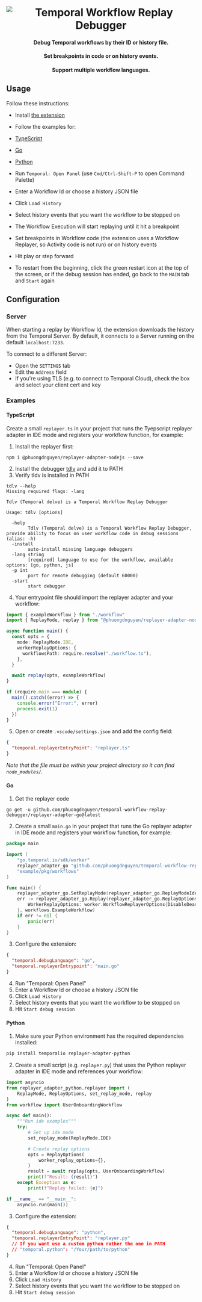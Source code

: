 <h1 align="center">
  <br>
  <br>
    <img src="https://raw.githubusercontent.com/phuongdnguyen/temporal-workflow-replay-debugger/ad698d27dec8950cf83b629df47763223edbceab/vscode-debugger-extension/banner.png" alt="Temporal Workflow Replay Debugger">
  <br>
</h1>

<h4 align="center">Debug Temporal workflows by their ID or history file.</h4>
<h4 align="center">Set breakpoints in code or on history events.</h4>
<h4 align="center">Support multiple workflow languages.</h4>

## Usage

Follow these instructions:

- Install [the extension](https://marketplace.visualstudio.com/items?itemName=phuongdnguyen.temporal-workflow-replay-debugger)

- Follow the examples for:
- [TypeScript](../example/js/vscode-replayer.ts)
- [Go](../example/go/structured-workflow/replay-debug-ide-integrated/)
- [Python](../example/python/vscode-replay.py)

- Run `Temporal: Open Panel` (use `Cmd/Ctrl-Shift-P` to open Command Palette)
- Enter a Workflow Id or choose a history JSON file
- Click `Load History`
- Select history events that you want the workflow to be stopped on
- The Workflow Execution will start replaying until it hit a breakpoint
- Set breakpoints in Workflow code (the extension uses a Workflow Replayer, so Activity code is not run) or on history events
- Hit play or step forward
- To restart from the beginning, click the green restart icon at the top of the screen, or if the debug session has ended, go back to the `MAIN` tab and `Start` again

## Configuration

### Server

When starting a replay by Workflow Id, the extension downloads the history from the Temporal Server. By default, it connects to a Server running on the default `localhost:7233`.

To connect to a different Server:

- Open the `SETTINGS` tab
- Edit the `Address` field
- If you're using TLS (e.g. to connect to Temporal Cloud), check the box and select your client cert and key

### Examples

#### TypeScript

Create a small `replayer.ts` in your project that runs the Tyepscript replayer adapter in IDE mode and registers your workflow function, for example:

1. Install the replayer first:

```
npm i @phuongdnguyen/replayer-adapter-nodejs --save
```

2. Install the debugger [tdlv](https://github.com/phuongdnguyen/temporal-workflow-replay-debugger/releases/tag/tdlv-v0.0.2) and add it to PATH
3. Verify tldv is installed in PATH

```
tdlv --help
Missing required flags: -lang

Tdlv (Temporal delve) is a Temporal Workflow Replay Debugger

Usage: tdlv [options]

  -help
        Tdlv (Temporal delve) is a Temporal Workflow Replay Debugger, provide ability to focus on user workflow code in debug sessions (alias: -h)
  -install
        auto-install missing language debuggers
  -lang string
        [required] language to use for the workflow, available options: [go, python, js]
  -p int
        port for remote debugging (default 60000)
  -start
        start debugger
```

4. Your entrypoint file should import the replayer adapter and your workflow:

```typescript
import { exampleWorkflow } from "./workflow"
import { ReplayMode, replay } from "@phuongdnguyen/replayer-adapter-nodejs"

async function main() {
  const opts = {
    mode: ReplayMode.IDE,
    workerReplayOptions: {
      workflowsPath: require.resolve("./workflow.ts"),
    },
  }

  await replay(opts, exampleWorkflow)
}

if (require.main === module) {
  main().catch((error) => {
    console.error("Error:", error)
    process.exit(1)
  })
}
```

5. Open or create `.vscode/settings.json` and add the config field:

```json
{
  "temporal.replayerEntryPoint": "replayer.ts"
}
```

_Note that the file must be within your project directory so it can find `node_modules/`._

#### Go

1. Get the replayer code

```
go get -u github.com/phuongdnguyen/temporal-workflow-replay-debugger/replayer-adapter-go@latest
```

2. Create a small `main.go` in your project that runs the Go replayer adapter in IDE mode and registers your workflow function, for example:

```go
package main

import (
    "go.temporal.io/sdk/worker"
    replayer_adapter_go "github.com/phuongdnguyen/temporal-workflow-replay-debugger/replayer-adapter-go"
    "example/pkg/workflows"
)

func main() {
    replayer_adapter_go.SetReplayMode(replayer_adapter_go.ReplayModeIde)
    err := replayer_adapter_go.Replay(replayer_adapter_go.ReplayOptions{
        WorkerReplayOptions: worker.WorkflowReplayerOptions{DisableDeadlockDetection: true},
    }, workflows.ExampleWorkflow)
    if err != nil {
        panic(err)
    }
}
```

3. Configure the extension:

```json
{
  "temporal.debugLanguage": "go",
  "temporal.replayerEntrypoint": "main.go"
}
```

4. Run "Temporal: Open Panel"
5. Enter a Workflow Id or choose a history JSON file
6. Click `Load History`
7. Select history events that you want the workflow to be stopped on
8. Hit `Start debug session`

#### Python

1. Make sure your Python environment has the required dependencies installed:

```bash
pip install temporalio replayer-adapter-python
```

2. Create a small script (e.g. `replayer.py`) that uses the Python replayer adapter in IDE mode and references your workflow:

```python
import asyncio
from replayer_adapter_python.replayer import (
    ReplayMode, ReplayOptions, set_replay_mode, replay
)
from workflow import UserOnboardingWorkflow

async def main():
    """Run ide examples"""
    try:
        # Set up ide mode
        set_replay_mode(ReplayMode.IDE)

        # Create replay options
        opts = ReplayOptions(
            worker_replay_options={},
        )
        result = await replay(opts, UserOnboardingWorkflow)
        print(f"Result: {result}")
    except Exception as e:
        print(f"Replay failed: {e}")

if __name__ == "__main__":
    asyncio.run(main())
```

3. Configure the extension:

```json
{
  "temporal.debugLanguage": "python",
  "temporal.replayerEntryPoint": "replayer.py"
  // If you want use a custom python rather the one in PATH
  // "temporal.python": "/Your/path/to/python"
}
```

4. Run "Temporal: Open Panel"
5. Enter a Workflow Id or choose a history JSON file
6. Click `Load History`
7. Select history events that you want the workflow to be stopped on
8. Hit `Start debug session`

